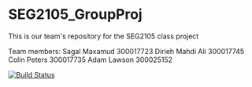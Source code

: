 # SEG2105_GroupProj
This is our team's repository for the SEG2105 class project

Team members:
Sagal Maxamud       300017723
Dirieh Mahdi Ali    300017745
Colin Peters		300017735
Adam Lawson 300025152

[![Build Status](https://circleci.com/gh/s-glmxmd/SEG2105_GroupProj/.png?branch=master)](https://circleci.com/gh/s-glmxmd/SEG2105_GroupProj/)

